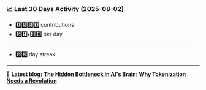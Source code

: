 <!--START_STATS-->
### 📈 Last 30 Days Activity (2025-08-02)  
- **1️⃣5️⃣5️⃣7️⃣** contributions  
- **5️⃣1️⃣•9️⃣0️⃣** per day
---
- **6️⃣3️⃣** day streak!
---
📝 **Latest blog:** [**The Hidden Bottleneck in AI's Brain: Why Tokenization Needs a Revolution**](https://andriak.com/blog/tokenization-revolution)
<!--END_STATS-->
